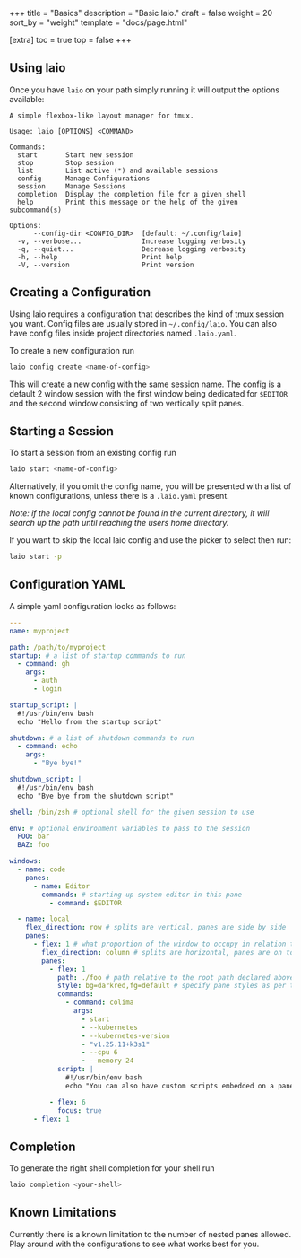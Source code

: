 +++
title = "Basics"
description = "Basic laio."
draft = false
weight = 20
sort_by = "weight"
template = "docs/page.html"

[extra]
toc = true
top = false
+++

## Using laio

Once you have `laio` on your path simply running it will output the options available:
```
A simple flexbox-like layout manager for tmux.

Usage: laio [OPTIONS] <COMMAND>

Commands:
  start       Start new session
  stop        Stop session
  list        List active (*) and available sessions
  config      Manage Configurations
  session     Manage Sessions
  completion  Display the completion file for a given shell
  help        Print this message or the help of the given subcommand(s)

Options:
      --config-dir <CONFIG_DIR>  [default: ~/.config/laio]
  -v, --verbose...               Increase logging verbosity
  -q, --quiet...                 Decrease logging verbosity
  -h, --help                     Print help
  -V, --version                  Print version

```

## Creating a Configuration

Using laio requires a configuration that describes the kind of tmux session you want. Config files are usually stored in `~/.config/laio`.
You can also have config files inside project directories named `.laio.yaml`.

To create a new configuration run
```bash
laio config create <name-of-config>
```
This will create a new config with the same session name.
The config is a default 2 window session with the first window being dedicated for `$EDITOR` and the second window consisting of two vertically split panes.

## Starting a Session

To start a session from an existing config run
```bash
laio start <name-of-config>
```
Alternatively, if you omit the config name, you will be presented with a list of known configurations, unless there is a `.laio.yaml` present.

*Note: if the local config cannot be found in the current directory, it will search up the path until reaching the users home directory.*

If you want to skip the local laio config and use the picker to select then run:
```bash
laio start -p
```

## Configuration YAML

A simple yaml configuration looks as follows:
```yaml
---
name: myproject

path: /path/to/myproject
startup: # a list of startup commands to run
  - command: gh
    args:
      - auth
      - login

startup_script: |
  #!/usr/bin/env bash
  echo "Hello from the startup script"

shutdown: # a list of shutdown commands to run
  - command: echo
    args:
      - "Bye bye!"

shutdown_script: |
  #!/usr/bin/env bash
  echo "Bye bye from the shutdown script"

shell: /bin/zsh # optional shell for the given session to use

env: # optional environment variables to pass to the session
  FOO: bar
  BAZ: foo

windows:
  - name: code
    panes:
      - name: Editor
        commands: # starting up system editor in this pane
          - command: $EDITOR

  - name: local
    flex_direction: row # splits are vertical, panes are side by side
    panes:
      - flex: 1 # what proportion of the window to occupy in relation to the other splits
        flex_direction: column # splits are horizontal, panes are on top of each other
        panes:
          - flex: 1
            path: ./foo # path relative to the root path declared above
            style: bg=darkred,fg=default # specify pane styles as per tmux options
            commands:
              - command: colima
                args:
                  - start
                  - --kubernetes
                  - --kubernetes-version
                  - "v1.25.11+k3s1"
                  - --cpu 6
                  - --memory 24
            script: |
              #!/usr/bin/env bash
              echo "You can also have custom scripts embedded on a pane level"

          - flex: 6
            focus: true
      - flex: 1
```

## Completion

To generate the right shell completion for your shell run
```bash
laio completion <your-shell>
```

## Known Limitations

Currently there is a known limitation to the number of nested panes allowed.
Play around with the configurations to see what works best for you.

